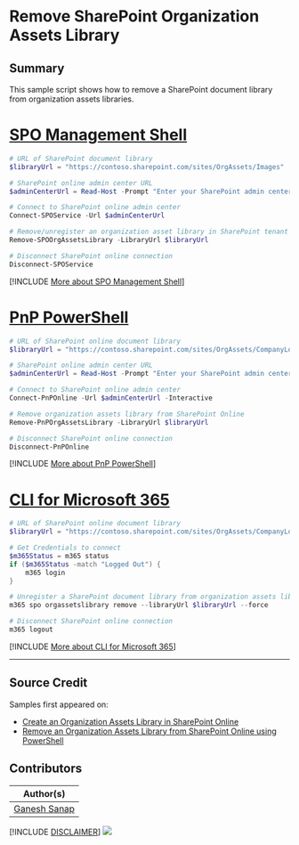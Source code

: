 

# Remove SharePoint Organization Assets Library

## Summary

This sample script shows how to remove a SharePoint document library from organization assets libraries.

# [SPO Management Shell](#tab/spoms-ps)

```powershell
# URL of SharePoint document library
$libraryUrl = "https://contoso.sharepoint.com/sites/OrgAssets/Images"

# SharePoint online admin center URL
$adminCenterUrl = Read-Host -Prompt "Enter your SharePoint admin center site URL (e.g https://contoso-admin.sharepoint.com/)"

# Connect to SharePoint online admin center
Connect-SPOService -Url $adminCenterUrl

# Remove/unregister an organization asset library in SharePoint tenant
Remove-SPOOrgAssetsLibrary -LibraryUrl $libraryUrl

# Disconnect SharePoint online connection
Disconnect-SPOService
```

[!INCLUDE [More about SPO Management Shell](../../docfx/includes/MORE-SPOMS.md)]

# [PnP PowerShell](#tab/pnpps)

```powershell
# URL of SharePoint online document library
$libraryUrl = "https://contoso.sharepoint.com/sites/OrgAssets/CompanyLogos"

# SharePoint online admin center URL
$adminCenterUrl = Read-Host -Prompt "Enter your SharePoint admin center site URL (e.g https://contoso-admin.sharepoint.com/)"

# Connect to SharePoint online admin center
Connect-PnPOnline -Url $adminCenterUrl -Interactive

# Remove organization assets library from SharePoint Online
Remove-PnPOrgAssetsLibrary -LibraryUrl $libraryUrl

# Disconnect SharePoint online connection
Disconnect-PnPOnline
```

[!INCLUDE [More about PnP PowerShell](../../docfx/includes/MORE-PNPPS.md)]

# [CLI for Microsoft 365](#tab/cli-m365-ps)

```powershell
# URL of SharePoint online document library
$libraryUrl = "https://contoso.sharepoint.com/sites/OrgAssets/CompanyLogos"

# Get Credentials to connect
$m365Status = m365 status
if ($m365Status -match "Logged Out") {
    m365 login
}

# Unregister a SharePoint document library from organization assets libraries
m365 spo orgassetslibrary remove --libraryUrl $libraryUrl --force

# Disconnect SharePoint online connection
m365 logout
```

[!INCLUDE [More about CLI for Microsoft 365](../../docfx/includes/MORE-CLIM365.md)]

***

## Source Credit

Samples first appeared on:

- [Create an Organization Assets Library in SharePoint Online](https://ganeshsanapblogs.wordpress.com/2024/01/30/create-an-organization-assets-library-in-sharepoint-online/)
- [Remove an Organization Assets Library from SharePoint Online using PowerShell](https://ganeshsanapblogs.wordpress.com/2024/02/03/remove-an-organization-assets-library-from-sharepoint-online-using-powershell/)

## Contributors

| Author(s) |
|-----------|
| [Ganesh Sanap](https://ganeshsanapblogs.wordpress.com/) |

[!INCLUDE [DISCLAIMER](../../docfx/includes/DISCLAIMER.md)]
<img src="https://m365-visitor-stats.azurewebsites.net/script-samples/scripts/spo-remove-org-assets-library" aria-hidden="true" />

